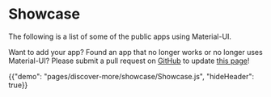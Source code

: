# Showcase

<p class="description">The following is a list of some of the public apps using Material-UI.</p>

Want to add your app? Found an app that no longer works or no longer uses Material-UI? Please submit a pull request on [GitHub](https://github.com/mui-org/material-ui) to update [this page](https://github.com/mui-org/material-ui/blob/5c70845cc4d60918c528f3aa58416ed8851a259c/docs/src/pages/discover-more/showcase/Showcase.js#L31)!

{{"demo": "pages/discover-more/showcase/Showcase.js", "hideHeader": true}}